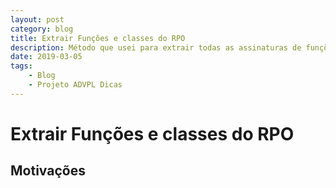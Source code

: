 ```yaml
---
layout: post
category: blog
title: Extrair Funções e classes do RPO
description: Método que usei para extrair todas as assinaturas de funções e classes do RPO
date: 2019-03-05
tags:
    - Blog
    - Projeto ADVPL Dicas
---
```

# Extrair Funções e classes do RPO

## Motivações
